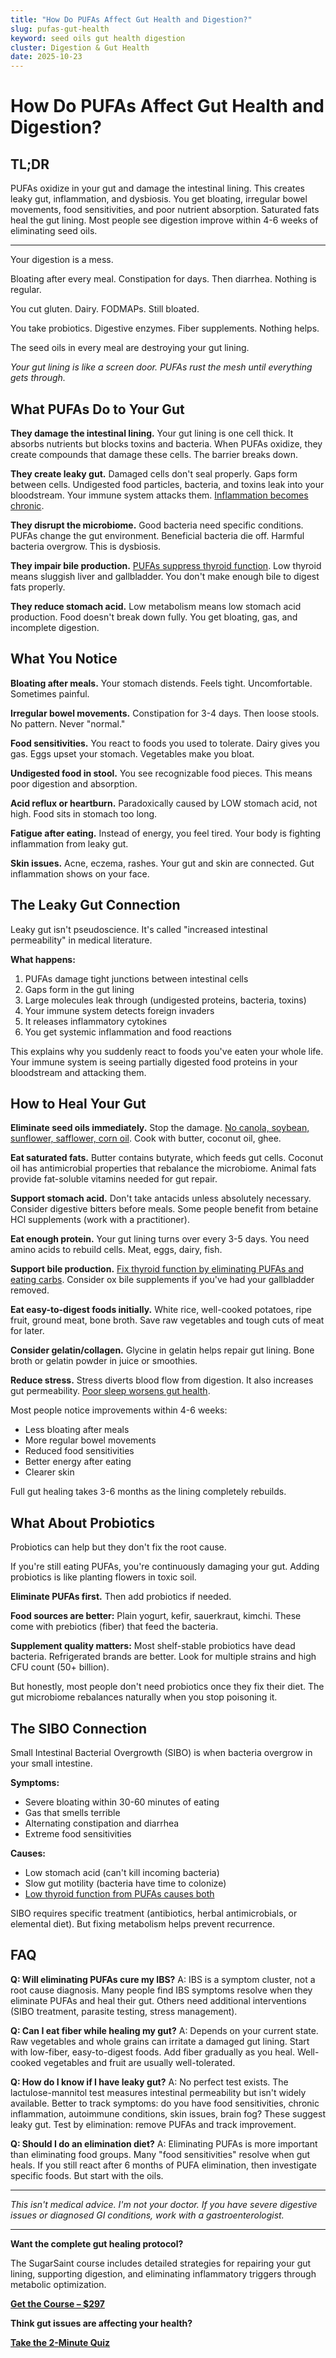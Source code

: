 ```yaml
---
title: "How Do PUFAs Affect Gut Health and Digestion?"
slug: pufas-gut-health
keyword: seed oils gut health digestion
cluster: Digestion & Gut Health
date: 2025-10-23
---
```


# How Do PUFAs Affect Gut Health and Digestion?

## TL;DR

PUFAs oxidize in your gut and damage the intestinal lining. This creates leaky gut, inflammation, and dysbiosis. You get bloating, irregular bowel movements, food sensitivities, and poor nutrient absorption. Saturated fats heal the gut lining. Most people see digestion improve within 4-6 weeks of eliminating seed oils.

---

Your digestion is a mess.

Bloating after every meal. Constipation for days. Then diarrhea. Nothing is regular.

You cut gluten. Dairy. FODMAPs. Still bloated.

You take probiotics. Digestive enzymes. Fiber supplements. Nothing helps.

The seed oils in every meal are destroying your gut lining.

*Your gut lining is like a screen door. PUFAs rust the mesh until everything gets through.*

## What PUFAs Do to Your Gut

**They damage the intestinal lining.** Your gut lining is one cell thick. It absorbs nutrients but blocks toxins and bacteria. When PUFAs oxidize, they create compounds that damage these cells. The barrier breaks down.

**They create leaky gut.** Damaged cells don't seal properly. Gaps form between cells. Undigested food particles, bacteria, and toxins leak into your bloodstream. Your immune system attacks them. [Inflammation becomes chronic](/blog/pufas-inflammation).

**They disrupt the microbiome.** Good bacteria need specific conditions. PUFAs change the gut environment. Beneficial bacteria die off. Harmful bacteria overgrow. This is dysbiosis.

**They impair bile production.** [PUFAs suppress thyroid function](/blog/seed-oils-and-thyroid). Low thyroid means sluggish liver and gallbladder. You don't make enough bile to digest fats properly.

**They reduce stomach acid.** Low metabolism means low stomach acid production. Food doesn't break down fully. You get bloating, gas, and incomplete digestion.

## What You Notice

**Bloating after meals.** Your stomach distends. Feels tight. Uncomfortable. Sometimes painful.

**Irregular bowel movements.** Constipation for 3-4 days. Then loose stools. No pattern. Never "normal."

**Food sensitivities.** You react to foods you used to tolerate. Dairy gives you gas. Eggs upset your stomach. Vegetables make you bloat.

**Undigested food in stool.** You see recognizable food pieces. This means poor digestion and absorption.

**Acid reflux or heartburn.** Paradoxically caused by LOW stomach acid, not high. Food sits in stomach too long.

**Fatigue after eating.** Instead of energy, you feel tired. Your body is fighting inflammation from leaky gut.

**Skin issues.** Acne, eczema, rashes. Your gut and skin are connected. Gut inflammation shows on your face.

## The Leaky Gut Connection

Leaky gut isn't pseudoscience. It's called "increased intestinal permeability" in medical literature.

**What happens:**
1. PUFAs damage tight junctions between intestinal cells
2. Gaps form in the gut lining
3. Large molecules leak through (undigested proteins, bacteria, toxins)
4. Your immune system detects foreign invaders
5. It releases inflammatory cytokines
6. You get systemic inflammation and food reactions

This explains why you suddenly react to foods you've eaten your whole life. Your immune system is seeing partially digested food proteins in your bloodstream and attacking them.

## How to Heal Your Gut

**Eliminate seed oils immediately.** Stop the damage. [No canola, soybean, sunflower, safflower, corn oil](/blog/seven-day-pufa-purge). Cook with butter, coconut oil, ghee.

**Eat saturated fats.** Butter contains butyrate, which feeds gut cells. Coconut oil has antimicrobial properties that rebalance the microbiome. Animal fats provide fat-soluble vitamins needed for gut repair.

**Support stomach acid.** Don't take antacids unless absolutely necessary. Consider digestive bitters before meals. Some people benefit from betaine HCl supplements (work with a practitioner).

**Eat enough protein.** Your gut lining turns over every 3-5 days. You need amino acids to rebuild cells. Meat, eggs, dairy, fish.

**Support bile production.** [Fix thyroid function by eliminating PUFAs and eating carbs](/blog/seed-oils-and-thyroid). Consider ox bile supplements if you've had your gallbladder removed.

**Eat easy-to-digest foods initially.** White rice, well-cooked potatoes, ripe fruit, ground meat, bone broth. Save raw vegetables and tough cuts of meat for later.

**Consider gelatin/collagen.** Glycine in gelatin helps repair gut lining. Bone broth or gelatin powder in juice or smoothies.

**Reduce stress.** Stress diverts blood flow from digestion. It also increases gut permeability. [Poor sleep worsens gut health](/blog/body-temperature-sleep).

Most people notice improvements within 4-6 weeks:
- Less bloating after meals
- More regular bowel movements
- Reduced food sensitivities
- Better energy after eating
- Clearer skin

Full gut healing takes 3-6 months as the lining completely rebuilds.

## What About Probiotics

Probiotics can help but they don't fix the root cause.

If you're still eating PUFAs, you're continuously damaging your gut. Adding probiotics is like planting flowers in toxic soil.

**Eliminate PUFAs first.** Then add probiotics if needed.

**Food sources are better:** Plain yogurt, kefir, sauerkraut, kimchi. These come with prebiotics (fiber) that feed the bacteria.

**Supplement quality matters:** Most shelf-stable probiotics have dead bacteria. Refrigerated brands are better. Look for multiple strains and high CFU count (50+ billion).

But honestly, most people don't need probiotics once they fix their diet. The gut microbiome rebalances naturally when you stop poisoning it.

## The SIBO Connection

Small Intestinal Bacterial Overgrowth (SIBO) is when bacteria overgrow in your small intestine.

**Symptoms:**
- Severe bloating within 30-60 minutes of eating
- Gas that smells terrible
- Alternating constipation and diarrhea
- Extreme food sensitivities

**Causes:**
- Low stomach acid (can't kill incoming bacteria)
- Slow gut motility (bacteria have time to colonize)
- [Low thyroid function from PUFAs causes both](/blog/seed-oils-and-thyroid)

SIBO requires specific treatment (antibiotics, herbal antimicrobials, or elemental diet). But fixing metabolism helps prevent recurrence.

## FAQ

**Q: Will eliminating PUFAs cure my IBS?**
A: IBS is a symptom cluster, not a root cause diagnosis. Many people find IBS symptoms resolve when they eliminate PUFAs and heal their gut. Others need additional interventions (SIBO treatment, parasite testing, stress management).

**Q: Can I eat fiber while healing my gut?**
A: Depends on your current state. Raw vegetables and whole grains can irritate a damaged gut lining. Start with low-fiber, easy-to-digest foods. Add fiber gradually as you heal. Well-cooked vegetables and fruit are usually well-tolerated.

**Q: How do I know if I have leaky gut?**
A: No perfect test exists. The lactulose-mannitol test measures intestinal permeability but isn't widely available. Better to track symptoms: do you have food sensitivities, chronic inflammation, autoimmune conditions, skin issues, brain fog? These suggest leaky gut. Test by elimination: remove PUFAs and track improvement.

**Q: Should I do an elimination diet?**
A: Eliminating PUFAs is more important than eliminating food groups. Many "food sensitivities" resolve when gut heals. If you still react after 6 months of PUFA elimination, then investigate specific foods. But start with the oils.

---

*This isn't medical advice. I'm not your doctor. If you have severe digestive issues or diagnosed GI conditions, work with a gastroenterologist.*

---

**Want the complete gut healing protocol?**

The SugarSaint course includes detailed strategies for repairing your gut lining, supporting digestion, and eliminating inflammatory triggers through metabolic optimization.

**[Get the Course – $297](https://buy.polar.sh/polar_cl_8P7Z3TGPlCzXSgbJ0MNkG3HrYyVlcumvIjDMu3YLrwH)**

**Think gut issues are affecting your health?**

**[Take the 2-Minute Quiz](/quiz)**

